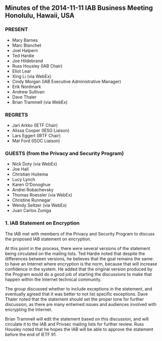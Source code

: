 
Minutes of the 2014-11-11 IAB Business Meeting
Honolulu, Hawaii, USA
--------------------------------------------------------------------


### PRESENT


* Mary Barnes
* Marc Blanchet
* Joel Halpern
* Ted Hardie
* Joe Hildebrand
* Russ Housley (IAB Chair)
* Eliot Lear
* Xing Li (via WebEx)
* Cindy Morgan (IAB Executive Administrative Manager)
* Erik Nordmark
* Andrew Sullivan
* Dave Thaler
* Brian Trammell (via WebEx)


### REGRETS


* Jari Arkko (IETF Chair)
* Alissa Cooper (IESG Liaison)
* Lars Eggert (IRTF Chair)
* Mat Ford (ISOC Liaison)


### GUESTS (from the Privacy and Security Program)


* Nick Doty (via WebEx)
* Joe Hall
* Christian Huitema
* Lucy Lynch
* Karen O’Donoghue
* Andrei Robachevsky
* Thomas Roessler (via WebEx)
* Christine Runnegar
* Wendy Seltzer (via WebEx)
* Juan Carlos Zuniga


### 1. IAB Statement on Encryption


The IAB met with members of the Privacy and Security Program to discuss the proposed IAB statement on encryption.


At this point in the process, there were several versions of the statement being circulated on the mailing lists. Ted Hardie noted that despite the differences between versions, he believes that the goal remains the same: to have an Internet where encryption is the norm, because that will increase confidence in the system. He added that the original version produced by the Program would do a good job of starting the discussions to make that happen within the Internet technical community.


The group discussed whether to include exceptions in the statement, and eventually agreed that it was better to not list specific exceptions. Dave Thaler noted that the statement should set the proper tone for further discussion, as there are many entwined issues and audiences involved with encrypting the Internet.


Brian Trammell will edit the statement based on this discussion, and will circulate it to the IAB and Privsec mailing lists for further review. Russ Housley noted that he hopes the IAB will be able to approve the statement before the end of IETF 91.


